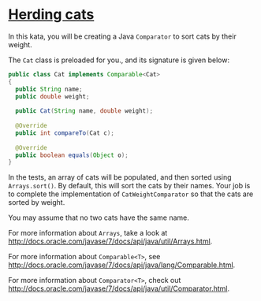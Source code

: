 # [Herding cats](https://www.codewars.com/kata/herding-cats "https://www.codewars.com/kata/54abfb827207c6355e00035b")

In this kata, you will be creating a Java ```Comparator``` to sort cats by their weight.

The ```Cat``` class is preloaded for you., and its signature is given below:
```java
public class Cat implements Comparable<Cat>
{
  public String name;
  public double weight;
  
  public Cat(String name, double weight);
  
  @Override
  public int compareTo(Cat c);
  
  @Override
  public boolean equals(Object o);
}
```
In the tests, an array of cats will be populated, and then sorted using ```Arrays.sort()```.
By default, this will sort the cats by their names. Your job is to complete the implementation of ```CatWeightComparator``` so that the cats are sorted by weight.

You may assume that no two cats have the same name.

For more information about ```Arrays```, take a look at http://docs.oracle.com/javase/7/docs/api/java/util/Arrays.html.

For more information about ```Comparable<T>```, see http://docs.oracle.com/javase/7/docs/api/java/lang/Comparable.html.

For more information about ```Comparator<T>```, check out http://docs.oracle.com/javase/7/docs/api/java/util/Comparator.html.